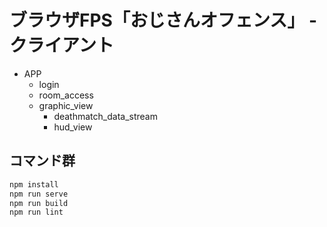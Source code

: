 # ブラウザFPS「おじさんオフェンス」 - クライアント

- APP
  - login
  - room_access
  - graphic_view
    - deathmatch_data_stream
    - hud_view

## コマンド群

```powershell
npm install
npm run serve
npm run build
npm run lint
```
